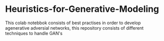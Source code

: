 # Heuristics-for-Generative-Modeling

This colab notebbok consists of best practises in order to develop agenerative adversial networks, this repository consists of different 
techniques to handle GAN's
